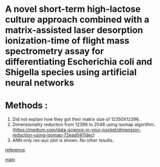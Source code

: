 # A novel short-term high-lactose culture approach combined with a matrix-assisted laser desorption ionization-time of flight mass spectrometry assay for differentiating Escherichia coli and Shigella species using artificial neural networks



# Methods :
1) Did not explain how they got their matrix size of 12350X12396.
2) Dimensionality reduction from 12396 to 2048 using isomap algorithm. (https://medium.com/data-science-in-your-pocket/dimension-reduction-using-isomap-72ead0411dec)
3) ANN only rox-auc plot is shown. No other results.

[reference](2.8.md)

[main](../README.md)